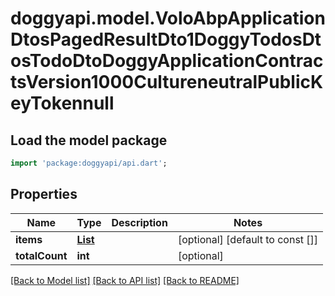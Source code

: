 # doggyapi.model.VoloAbpApplicationDtosPagedResultDto1DoggyTodosDtosTodoDtoDoggyApplicationContractsVersion1000CultureneutralPublicKeyTokennull

## Load the model package
```dart
import 'package:doggyapi/api.dart';
```

## Properties
Name | Type | Description | Notes
------------ | ------------- | ------------- | -------------
**items** | [**List<DoggyTodosDtosTodoDto>**](DoggyTodosDtosTodoDto.md) |  | [optional] [default to const []]
**totalCount** | **int** |  | [optional] 

[[Back to Model list]](../README.md#documentation-for-models) [[Back to API list]](../README.md#documentation-for-api-endpoints) [[Back to README]](../README.md)


